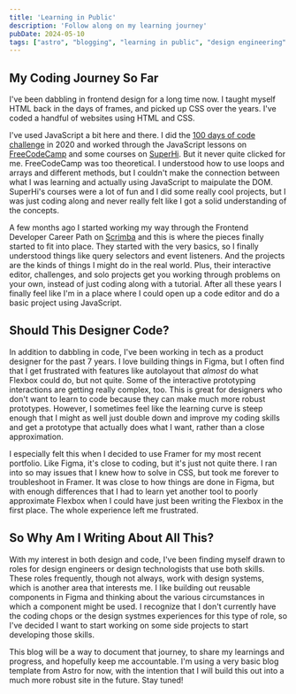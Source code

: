 ```yaml
---
title: 'Learning in Public'
description: 'Follow along on my learning journey'
pubDate: 2024-05-10
tags: ["astro", "blogging", "learning in public", "design engineering" ]
---
```


## My Coding Journey So Far

I've been dabbling in frontend design for a long time now. I taught myself HTML back in the days of frames, and picked up CSS over the years. I've coded a handful of websites using HTML and CSS.

I've used JavaScript a bit here and there. I did the [100 days of code challenge](https://radcode.netlify.app/) in 2020 and worked through the JavaScript lessons on [FreeCodeCamp](https://freecodecamp.org/) and some courses on [SuperHi](https://superhi.com/). But it never quite clicked for me. FreeCodeCamp was too theoretical. I understood how to use loops and arrays and different methods, but I couldn't make the connection between what I was learning and actually using JavaScript to maipulate the DOM. SuperHi's courses were a lot of fun and I did some really cool projects, but I was just coding along and never really felt like I got a solid understanding of the concepts.

A few months ago I started working my way through the Frontend Developer Career Path on [Scrimba](https://scrimba.com/) and this is where the pieces finally started to fit into place. They started with the very basics, so I finally understood things like query selectors and event listeners. And the projects are the kinds of things I might do in the real world. Plus, their interactive editor, challenges, and solo projects get you working through problems on your own, instead of just coding along with a tutorial. After all these years I finally feel like I'm in a place where I could open up a code editor and do a basic project using JavaScript.

## Should This Designer Code?

In addition to dabbling in code, I've been working in tech as a product designer for the past 7 years. I love building things in Figma, but I often find that I get frustrated with features like autolayout that _almost_ do what Flexbox could do, but not quite. Some of the interactive prototyping interactions are getting really complex, too. This is great for designers who don't want to learn to code because they can make much more robust prototypes. However, I sometimes feel like the learning curve is steep enough that I might as well just double down and improve my coding skills and get a prototype that actually does what I want, rather than a close approximation.

I especially felt this when I decided to use Framer for my most recent portfolio. Like Figma, it's close to coding, but it's just not quite there. I ran into so may issues that I knew how to solve in CSS, but took me forever to troubleshoot in Framer. It was close to how things are done in Figma, but with enough differences that I had to learn yet another tool to poorly approximate Flexbox when I could have just been writing the Flexbox in the first place. The whole experience left me frustrated.

## So Why Am I Writing About All This?

With my interest in both design and code, I've been finding myself drawn to roles for design engineers or design technologists that use both skills. These roles frequently, though not always, work with design systems, which is another area that interests me. I like building out reusable components in Figma and thinking about the various circumstances in which a component might be used. I recognize that I don't currently have the coding chops or the design systmes experiences for this type of role, so I've decided I want to start working on some side projects to start developing those skills.

This blog will be a way to document that journey, to share my learnings and progress, and hopefully keep me accountable. I'm using a very basic blog template from Astro for now, with the intention that I will build this out into a much more robust site in the future. Stay tuned!

